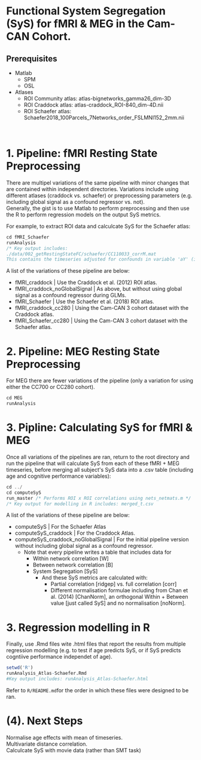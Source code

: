 # Functional System Segregation (SyS) for fMRI & MEG in the Cam-CAN Cohort.

## Prerequisites
* Matlab
  * SPM
  * OSL
* Atlases
  * ROI Community atlas: atlas-bignetworks_gamma26_dim-3D
  * ROI Craddock atlas:  atlas-craddock_ROI-840_dim-4D.nii
  * ROI Schaefer atlas:  Schaefer2018_100Parcels_7Networks_order_FSLMNI152_2mm.nii 

<br>

# 1. Pipeline: fMRI Resting State Preprocessing

There are multipel variations of the same pipeline with minor changes that are contained within independent directories. Variations include using different atlases (craddock vs. schaefer) or preprocessing parameters (e.g. including global signal as a confound regressor vs. not). 
<br>
Generally, the gist is to use Matlab to perform preprocessing and then use the R to perform regression models on the output SyS metrics. 

For example, to extract ROI data and calculcate SyS for the Schaefer atlas:

```c
cd fMRI_Schaefer
runAnalysis
/* Key output includes: 
./data/002_getRestingStateFC/schaefer/CC110033_corrM.mat
This contains the timeseries adjusted for confounds in variable 'aY' (i.e. a [time x ROI]
```

A list of the variations of these pipeline are below:

- fMRI_craddock | Use the Craddock et al. (2012) ROI atlas.
- fMRI_craddock_noGlobalSignal | As above, but without using global signal as a confound regressor during GLMs.
- fMRI_Schaefer | Use the Schaefer et al. (2018) ROI atlas.
- fMRI_craddock_cc280 | Using the Cam-CAN 3 cohort dataset with the Craddock atlas.
- fMRI_Schaefer_cc280 | Using the Cam-CAN 3 cohort dataset with the Schaefer atlas.

# 2. Pipeline: MEG Resting State Preprocessing
For MEG there are fewer variations of the pipeline (only a variation for using either the CC700 or CC280 cohort).

```c
cd MEG
runAnalysis
```

# 3. Pipline: Calculating SyS for fMRI & MEG
Once all variations of the pipelines are ran, return to the root directory and run the pipeline that will calculate SyS from each of these fMRI + MEG timeseries, before merging all subject's SyS data into a .csv table (including age and cognitive performance variables):

```c
cd ../
cd computeSyS 
run_master /* Performs ROI x ROI correlations using nets_netmats.m */
/* Key output for modelling in R includes: merged_t.csv
```

A list of the variations of these pipeline are below:

- computeSyS | For the Schaefer Atlas
- computeSyS_craddock | For the Craddock Atlas.
- computeSyS_craddock_noGlobalSignal | For the initial pipeline version without including global signal as a confound regressor. 
  - Note that every pipeline writes a table that includes data for
    - Within network correlation [W]
    - Between network correlation [B]
    - System Segregation [SyS]
      - And these SyS metrics are calculated with:
        - Partial correlation [ridgep] vs. full correlation [corr]
        - Different normalisation formulae including from Chan et al. (2014) [ChanNorm], an orthogonal Within + Between value [just called SyS] and no normalisation [noNorm].


# 3. Regression modelling in R
Finally, use .Rmd files wite .html files that report the results from multiple regression modelling (e.g. to test if age predicts SyS, or if SyS predicts cogntiive performance independet of age).
 

```R
setwd('R')
runAnalysis_Atlas-Schaefer.Rmd
#Key output includes: runAnalysis_Atlas-Schaefer.html
```

Refer to ```R/README.md```for the order in which these files were designed to be ran.


# (4). Next Steps
Normalise age effects with mean of timeseries.
<br>
Multivariate distance correlation.
<br>
Calculcate SyS with movie data (rather than SMT task)